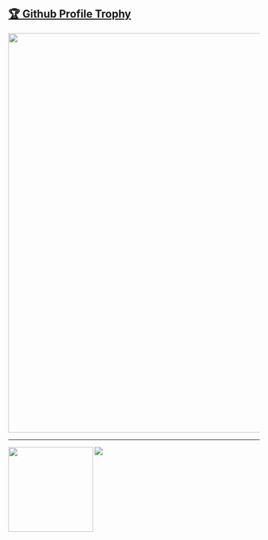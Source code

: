 <a href="https://github.com/Dev-TheNorthFace/github-profile-trophy"><h2>🏆 Github Profile Trophy</h2></a>
<a href="https://github.com/Dev-TheNorthFace/github-profile-trophy">
  <img width=800 src="https://github-profile-trophy.vercel.app/?username=Dev-TheNorthFace&column=10&theme=gruvbox&no-frame=true"/>
</a>


---

<div>
  <img height="170" align="left" src="https://github-readme-stats.vercel.app/api?username=Dev-TheNorthFace&count_private=true&include_all_commits=true" />
  <img src="https://github-readme-stats.vercel.app/api/top-langs/?username=Dev-TheNorthFace&layout=compact" />
</div>
